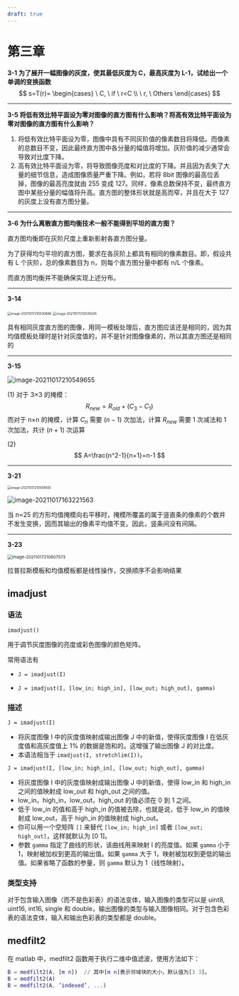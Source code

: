 ```yaml
---
draft: true
---
```


# 第三章

**3-1 为了展开一幅图像的灰度，使其最低灰度为 C，最高灰度为 L-1，试给出一个单调的变换函数**
$$
s=T(r)=
\begin{cases}
   \  C, \ if \ r<C
\\ \ r, \ Others
\end{cases}
$$

****

**3-5 将低有效比特平面设为零对图像的直方图有什么影响？将高有效比特平面设为零对图像的直方图有什么影响？**

1. 将低有效比特平面设为零，图像中具有不同灰阶值的像素数目将降低。而像素的总数目不变，因此最终直方图中各分量的幅值将增加。灰阶值的减少通常会导致对比度下降。
2. 高有效比特平面设为零，将导致图像亮度和对比度的下降。并且因为丢失了大量的细节信息，造成图像质量严重下降。例如，若将 8bit 图像的最高位丢掉，图像的最高亮度就由 255 变成 127。同样，像素总数保持不变，最终直方图中某些分量的幅值将升高。直方图的整体形状就是高而窄，并且在大于 127 的灰度上没有直方图分量。

****

**3-6 为什么离散直方图均衡技术一般不能得到平坦的直方图？**

直方图均衡即在灰阶尺度上重新影射各直方图分量。

为了获得均匀平坦的直方图，要求在各灰阶上都具有相同的像素数目。即，假设共有 L 个灰阶，总的像素数目为 n，则每个直方图分量中都有 n/L 个像素。

而直方图均衡并不能确保实现上述分布。

****

**3-14**

<img src="https://markdown-1303167219.cos.ap-shanghai.myqcloud.com/image-20211017210530688.png" alt="image-20211017210530688" style="zoom:50%;" />

<img src="https://markdown-1303167219.cos.ap-shanghai.myqcloud.com/image-20211017210535045.png" alt="image-20211017210535045" style="zoom:50%;" />

具有相同灰度直方图的图像，用同一模板处理后，直方图应该还是相同的，因为其均值模板处理时是针对灰度值的，并不是针对图像像素的，所以其直方图还是相同的

****

**3-15**

![image-20211017210549655](https://markdown-1303167219.cos.ap-shanghai.myqcloud.com/image-20211017210549655.png)

(1) 对于 3×3 的掩模：
$$
R_{new}=R_{old}+(C_3-C_1)
$$
而对于 n×n 的掩模，计算 $C_n$ 需要 $(n-1)$ 次加法，计算 $R_{new}$ 需要 1 次减法和 1 次加法，共计 $(n+1)$ 次运算

(2)
$$
A=\frac{n^2-1}{n+1}=n-1
$$

****

**3-21**

<img src="https://markdown-1303167219.cos.ap-shanghai.myqcloud.com/image-20211017210559935.png" alt="image-20211017210559935" style="zoom:50%;" />

![image-20211017163221563](https://markdown-1303167219.cos.ap-shanghai.myqcloud.com/image-20211017163221563.png)

当 n=25 的方形均值掩模向右平移时，掩模所覆盖的属于竖直条的像素的个数并不发生变换，因而其输出的像素平均值不变。因此，竖条间没有间隔。

****

**3-23**

<img src="https://markdown-1303167219.cos.ap-shanghai.myqcloud.com/image-20211017210607573.png" alt="image-20211017210607573" style="zoom:67%;" />

拉普拉斯模板和均值模板都是线性操作，交换顺序不会影响结果

## imadjust

### 语法

`imadjust()` 

用于调节灰度图像的亮度或彩色图像的颜色矩阵。

常用语法有

- `J = imadjust(I)`

- `J = imadjust(I, [low_in; high_in], [low_out; high_out], gamma)`

### 描述

`J = imadjust(I)` 

- 将灰度图像 I 中的灰度值映射成输出图像 J 中的新值，使得灰度图像 I 在低灰度值和高灰度值上 1% 的数据是饱和的。这增强了输出图像 J 的对比度。
- 本语法相当于 `imadjust(I, stretchlim(I))`。

`J = imadjust(I, [low_in; high_in], [low_out; high_out], gamma)` 

- 将灰度图像 I 中的灰度值映射成输出图像 J 中的新值，使得 low_in 和 high_in 之间的值映射成 low_out 和 high_out 之间的值。
- low_in，high_in，low_out，high_out 的值必须在 0 到 1 之间。
- 低于 low_in 的值和高于 high_in 的值被去除，也就是说，低于 low_in 的值映射成 low_out，高于 high_in 的值映射成 high_out。
- 你可以用一个空矩阵 `[]` 来替代 `[low_in; high_in]` 或者 `[low_out; high_out]`，这样就默认为 [0 1]。
- 参数 `gamma` 指定了曲线的形状，该曲线用来映射 I 的亮度值。如果 `gamma` 小于 1，映射被加权到更高的输出值。如果 `gamma` 大于 1，映射被加权到更低的输出值。如果省略了函数的参量，则 `gamma` 默认为 1（线性映射）。

### 类型支持

对于包含输入图像（而不是色彩表）的语法变体，输入图像的类型可以是 uint8, uint16, int16, single 和 double，输出图像的类型与输入图像相同。对于包含色彩表的语法变体，输入和输出色彩表的类型都是 double。

 ## medfilt2

在 matlab 中，medfilt2 函数用于执行二维中值滤波，使用方法如下：

```matlab
B = medfilt2(A, [m n])  // 其中[m n]表示邻域块的大小，默认值为[3 3]。
B = medfilt2(A)
B = medfilt2(A, ’indexed’, ...)
```

